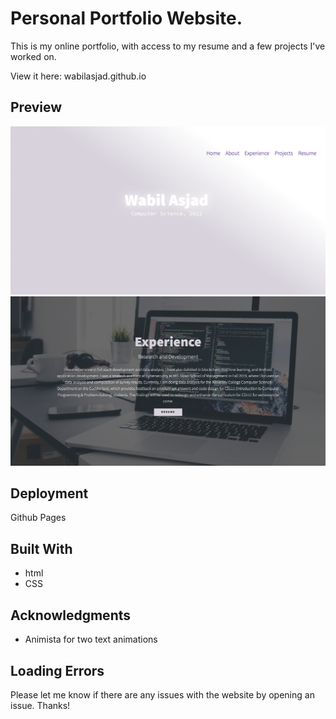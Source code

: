 # Personal Portfolio Website. 

This is my online portfolio, with access to my resume and a few projects I've worked on. 

View it here: wabilasjad.github.io

## Preview
![Error 404](https://github.com/wabilasjad/wabilasjad.github.io/blob/master/img/home.png)
![Error 404](https://github.com/wabilasjad/wabilasjad.github.io/blob/master/img/exp.png)

## Deployment

Github Pages

## Built With

* html
* CSS

## Acknowledgments

* Animista for two text animations

## Loading Errors

Please let me know if there are any issues with the website by opening an issue. Thanks!
